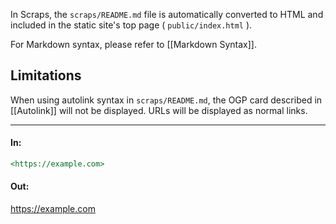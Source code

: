 In Scraps, the `scraps/README.md` file is automatically converted to HTML and included in the static site's top page ( `public/index.html` ).

For Markdown syntax, please refer to [[Markdown Syntax]].

## Limitations

When using autolink syntax in `scraps/README.md`, the OGP card described in [[Autolink]] will not be displayed.
URLs will be displayed as normal links.

---

#### In:
```markdown
<https://example.com>
```
#### Out:
<a href="https://example.com">https://example.com</a>